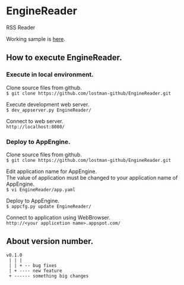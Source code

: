 EngineReader
============

RSS Reader

Working sample is [here](http://enginereader-test.appspot.com/).

How to execute EngineReader.
------------

### Execute in local environment.

Clone source files from github.  
`$ git clone https://github.com/lostman-github/EngineReader.git`

Execute development web server.  
`$ dev_appserver.py EngineReader/`

Connect to web server.  
`http://localhost:8080/`

### Deploy to AppEngine.

Clone source files from github.  
`$ git clone https://github.com/lostman-github/EngineReader.git`

Edit application name for AppEngine.  
The value of application must be changed to your application name of AppEngine.  
`$ vi EngineReader/app.yaml`

Deploy to AppEngine.  
`$ appcfg.py update EngineReader/`

Connect to application using WebBrowser.  
`http://<your applicetion name>.appspot.com/`

About version number.
------------
```
v0.1.0
 | | |
 | | + -- bug fixes
 | + ---- new feature
 + ------ something big changes
```
